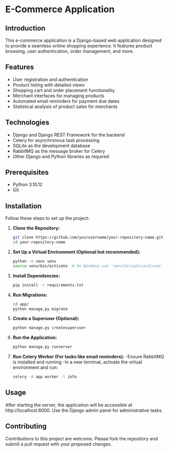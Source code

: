 # E-Commerce Application

## Introduction
This e-commerce application is a Django-based web application designed to provide a seamless online shopping experience. It features product browsing, user authentication, order management, and more.

## Features
- User registration and authentication
- Product listing with detailed views
- Shopping cart and order placement functionality
- Merchant interfaces for managing products
- Automated email reminders for payment due dates
- Statistical analysis of product sales for merchants

## Technologies
- Django and Django REST Framework for the backend
- Celery for asynchronous task processing
- SQLite as the development database
- RabbitMQ as the message broker for Celery
- Other Django and Python libraries as required

## Prerequisites
- Python 3.10.12
- Git

## Installation
Follow these steps to set up the project:

1. **Clone the Repository:**
   ```bash
   git clone https://github.com/yourusername/your-repository-name.git
   cd your-repository-name
    ```

2. **Set Up a Virtual Environment (Optional but recommended):**
    ```bash
    python -m venv venv
    source venv/bin/activate  # On Windows use `venv\Scripts\activate`
    ```

3. **Install Dependencies:**
    ```bash
    pip install -r requirements.txt
    ```
4. **Run Migrations:**
    ```bash
    cd app/
    python manage.py migrate
    ```

5. **Create a Superuser (Optional):**
    ```bash
    python manage.py createsuperuser
    ```
6. **Run the Application:**
    ```bash
    python manage.py runserver
    ```

6. **Run Celery Worker (For tasks like email reminders):**
    -Ensure RabbitMQ is installed and running
    -In a new terminal, activate the virtual environment and run:
    ```bash
    celery -A app worker -l info
    ```

## Usage
After starting the server, the application will be accessible at http://localhost:8000. Use the Django admin panel for administrative tasks.

## Contributing
Contributions to this project are welcome. Please fork the repository and submit a pull request with your proposed changes.
